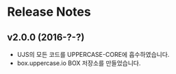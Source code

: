# Release Notes

## v2.0.0 (2016-?-?)
* UJS의 모든 코드를 UPPERCASE-CORE에 흡수하였습니다.
* box.uppercase.io BOX 저장소를 만들었습니다.

